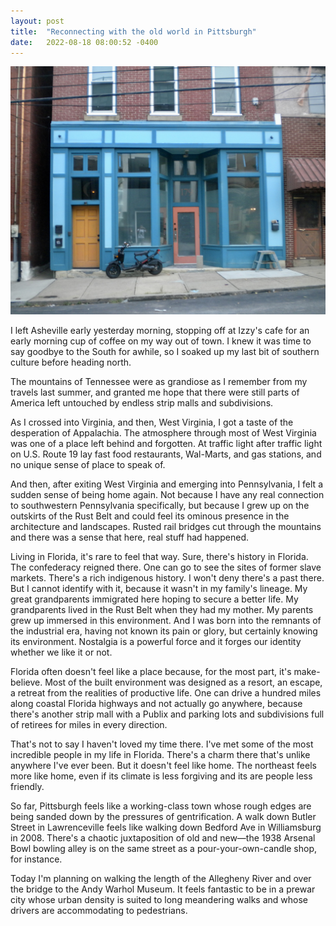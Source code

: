 ```yaml
---
layout: post
title:  "Reconnecting with the old world in Pittsburgh"
date:   2022-08-18 08:00:52 -0400
---
```


![Lawrenceville loft apartment exterior](/images/pittsburgh-loft-exterior.jpg)

I left Asheville early yesterday morning, stopping off at Izzy's cafe for
an early morning cup of coffee on my way out of town. I knew it was time
to say goodbye to the South for awhile, so I soaked up my last bit of
southern culture before heading north.

The mountains of Tennessee were as grandiose as I remember from my travels
last summer, and granted me hope that there were still parts of
America left untouched by endless strip malls and subdivisions.

As I crossed into Virginia, and then, West Virginia, I got a taste of the
desperation of Appalachia. The atmosphere through most of West Virginia
was one of a place left behind and forgotten. At traffic light after
traffic light on U.S. Route 19 lay fast food restaurants, Wal-Marts, and
gas stations, and no unique sense of place to speak of.

And then, after exiting West Virginia and emerging into Pennsylvania,
I felt a sudden sense of being home again. Not because I have any real
connection to southwestern Pennsylvania specifically, but because I grew
up on the outskirts of the Rust Belt and could feel its ominous presence
in the architecture and landscapes. Rusted rail bridges cut through the
mountains and there was a sense that here, real stuff had happened.

Living in Florida, it's rare to feel that way. Sure, there's history in
Florida. The confederacy reigned there. One can go to see the sites of
former slave markets. There's a rich indigenous history. I won't deny
there's a past there. But I cannot identify with it, because it wasn't in
my family's lineage. My great grandparents immigrated here hoping to
secure a better life. My grandparents lived in the Rust Belt when they had
my mother. My parents grew up immersed in this environment. And I was born
into the remnants of the industrial era, having not known its pain or
glory, but certainly knowing its environment. Nostalgia is a powerful
force and it forges our identity whether we like it or not.

Florida often doesn't feel like a place because, for the most part, it's
make-believe. Most of the built environment was designed as a resort, an
escape, a retreat from the realities of productive life. One can drive
a hundred miles along coastal Florida highways and not actually go
anywhere, because there's another strip mall with a Publix and parking
lots and subdivisions full of retirees for miles in every direction.

That's not to say I haven't loved my time there. I've met some of the most
incredible people in my life in Florida. There's a charm there that's
unlike anywhere I've ever been. But it doesn't feel like home. The
northeast feels more like home, even if its climate is less forgiving and
its are people less friendly.

So far, Pittsburgh feels like a working-class town whose rough edges are
being sanded down by the pressures of gentrification. A walk down Butler
Street in Lawrenceville feels like walking down Bedford Ave in
Williamsburg in 2008. There's a chaotic juxtaposition of old and new—the
1938 Arsenal Bowl bowling alley is on the same street as
a pour-your-own-candle shop, for instance.

Today I'm planning on walking the length of the Allegheny River and over
the bridge to the Andy Warhol Museum. It feels fantastic to be in a prewar
city whose urban density is suited to long meandering walks and whose
drivers are accommodating to pedestrians. 


